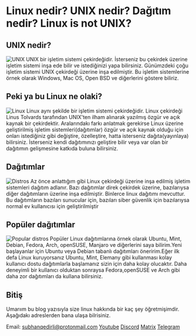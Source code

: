 #  Linux nedir? UNIX nedir? Dağıtım nedir? Linux is not UNIX?


## UNIX nedir?
![UNIX](https://media.geeksforgeeks.org/wp-content/cdn-uploads/20200424201441/UNIX-1.png)
UNIX bir işletim sistemi çekirdeğidir. İsterseniz bu çekirdek üzerine işletim sistemi inşa ede bilir  ve istediğinizi yapa bilirsiniz. Günümzdeki çoğu işletim sistemi UNIX çekirdeği üzerine inşa edilmiştir. Bu işletim sistemlerine örnek olarak Windows, Mac OS, Open BSD ve diğerlerini göstere biliriz. 

## Peki ya bu Linux ne olaki?
![Linux](https://www.wago.com/medias/embedded-linux-2000x1125px.jpg-768?context=bWFzdGVyfGltYWdlc3wxNjg2NHxpbWFnZS9qcGVnfGltYWdlcy9oZWUvaDkxLzg5MzM0NDgxMjIzOTguanBnfDIwNTUzMzU1NWFiNDU3ZmY4NzU4MGU0NmVhNTYxNDE2ZDc3MTgzZjIzMzQwMWMwMGQ1YmJmY2Y5NmJhZjU0MTU)
Linux aynı şekilde bir işletim sistemi çekirdeğidir. Linux çekirdeği Linus Tolvards tarafından UNIX'ten ilham alınarak yazılmış özgür ve açık kaynak bir çekirdektir. Aralarındakı farkı anlatmak gerekirse Linux üzerine geliştirilmiş işletim sistemleri(dağıtımlar) özgür ve açık kaynak olduğu için onları istediğiniz gibi değiştire, özelleştire, hatta isterseniz dağıta(yayınlaya) bilirsiniz. İsterseniz kendi dağıtımınızı geliştire bilir veya var olan bir dağıtımın gelişmesine katkıda buluna bilirsiniz.

## Dağıtımlar
![Distros](https://uhacc.org/wp-content/uploads/2021/04/Linux-Distros-logos.jpg)
Az önce anlattığım gibi Linux çekirdeği üzerine inşa edilmiş işletim sistemleri dağıtım adlanır. Bazı dağıtımlar direk çekirdek üzerine, bazılarıysa diğer dağıtımların üzerine inşa edilmiştir. Binlerce linux dağıtımı mevcuttur. Bu dağıtımların bazıları sunucular için, bazıları siber güvenlik için bazılarıysa normal ev kullanıcısı için geliştirilmiştir

## Popüler dağıtımlar
![Popular distros](https://www.unthinkable.fm/wp-content/uploads/2021/04/feaure.png)
Popüler Linux dağıtımlarına örnek olarak Ubuntu, Mint, Debian, Fedora, Arch, openSUSE, Manjaro ve diğerlerini saya bilirim.Yeni başlayanlar için Ubuntu veya Debian tabanlı dağıtımları öneririm.Eğer ilk defa Linux kuruyorsanız Ubuntu, Mint, Elemany gibi kullanması kolay kullanıcı dostu dağıtımlarla başlamanız sizin için daha kolay olucaktır. Daha deneyimli bir kullanıcı olduktan sonraysa Fedora,openSUSE ve Arch gibi daha zor dağıtımları da kullana bilirsiniz.

## Bitiş
Umarıım bu blog yazısıyla size linux hakkında bir kaç şey öğretmişimdir. Aşağıdakı adreslerden bana ulaşa bilrisiniz.

Email: subhanqedirli@protonmail.com
[Youtube](https://www.youtube.com/channel/UCCyrdKjOWMQFu4MpAuD9ajg)
[Discord](https://discord.gg/jwR4sAYQ5n)
[Matrix](https://matrix.to/#/#linuxturkey:matrix.org)
[Telegram](https://t.me/LinuxisnotUNIXchannel)

